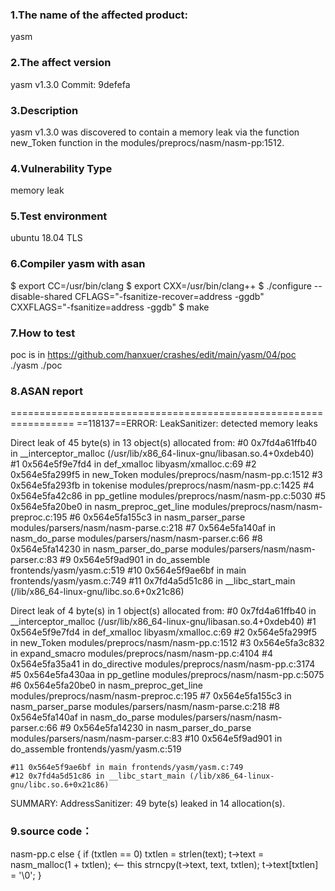 ### 1.The name of the affected product:
yasm 

### 2.The affect version
yasm v1.3.0
Commit: 9defefa

### 3.Description
yasm v1.3.0 was discovered to contain a memory leak via the function new_Token function in the modules/preprocs/nasm/nasm-pp:1512.

### 4.Vulnerability Type
memory leak

### 5.Test environment
ubuntu 18.04 TLS

### 6.Compiler yasm with asan
$ export CC=/usr/bin/clang
$ export CXX=/usr/bin/clang++
$ ./configure --disable-shared CFLAGS="-fsanitize-recover=address -ggdb" CXXFLAGS="-fsanitize=address -ggdb" 
$ make

### 7.How to test
poc is in https://github.com/hanxuer/crashes/edit/main/yasm/04/poc
./yasm ./poc

### 8.ASAN report
=================================================================
==118137==ERROR: LeakSanitizer: detected memory leaks

Direct leak of 45 byte(s) in 13 object(s) allocated from:
    #0 0x7fd4a61ffb40 in __interceptor_malloc (/usr/lib/x86_64-linux-gnu/libasan.so.4+0xdeb40)
    #1 0x564e5f9e7fd4 in def_xmalloc libyasm/xmalloc.c:69
    #2 0x564e5fa299f5 in new_Token modules/preprocs/nasm/nasm-pp.c:1512
    #3 0x564e5fa293fb in tokenise modules/preprocs/nasm/nasm-pp.c:1425
    #4 0x564e5fa42c86 in pp_getline modules/preprocs/nasm/nasm-pp.c:5030
    #5 0x564e5fa20be0 in nasm_preproc_get_line modules/preprocs/nasm/nasm-preproc.c:195
    #6 0x564e5fa155c3 in nasm_parser_parse modules/parsers/nasm/nasm-parse.c:218
    #7 0x564e5fa140af in nasm_do_parse modules/parsers/nasm/nasm-parser.c:66
    #8 0x564e5fa14230 in nasm_parser_do_parse modules/parsers/nasm/nasm-parser.c:83
    #9 0x564e5f9ad901 in do_assemble frontends/yasm/yasm.c:519
    #10 0x564e5f9ae6bf in main frontends/yasm/yasm.c:749
    #11 0x7fd4a5d51c86 in __libc_start_main (/lib/x86_64-linux-gnu/libc.so.6+0x21c86)

Direct leak of 4 byte(s) in 1 object(s) allocated from:
    #0 0x7fd4a61ffb40 in __interceptor_malloc (/usr/lib/x86_64-linux-gnu/libasan.so.4+0xdeb40)
    #1 0x564e5f9e7fd4 in def_xmalloc libyasm/xmalloc.c:69
    #2 0x564e5fa299f5 in new_Token modules/preprocs/nasm/nasm-pp.c:1512
    #3 0x564e5fa3c832 in expand_smacro modules/preprocs/nasm/nasm-pp.c:4104
    #4 0x564e5fa35a41 in do_directive modules/preprocs/nasm/nasm-pp.c:3174
    #5 0x564e5fa430aa in pp_getline modules/preprocs/nasm/nasm-pp.c:5075
    #6 0x564e5fa20be0 in nasm_preproc_get_line modules/preprocs/nasm/nasm-preproc.c:195
    #7 0x564e5fa155c3 in nasm_parser_parse modules/parsers/nasm/nasm-parse.c:218
    #8 0x564e5fa140af in nasm_do_parse modules/parsers/nasm/nasm-parser.c:66
    #9 0x564e5fa14230 in nasm_parser_do_parse modules/parsers/nasm/nasm-parser.c:83
    #10 0x564e5f9ad901 in do_assemble frontends/yasm/yasm.c:519


    #11 0x564e5f9ae6bf in main frontends/yasm/yasm.c:749
    #12 0x7fd4a5d51c86 in __libc_start_main (/lib/x86_64-linux-gnu/libc.so.6+0x21c86)

SUMMARY: AddressSanitizer: 49 byte(s) leaked in 14 allocation(s).

### 9.source code：
nasm-pp.c
else
{
if (txtlen == 0)
txtlen = strlen(text);
t->text = nasm_malloc(1 + txtlen); <-- this
strncpy(t->text, text, txtlen);
t->text[txtlen] = '\0';
}
